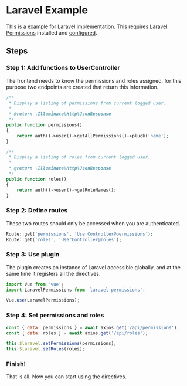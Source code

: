 # Laravel Example

This is a example for Laravel implementation. This requires [Laravel Permissions](https://github.com/spatie/laravel-permission) installed and [configured](https://github.com/spatie/laravel-permission#usage).

## Steps

### Step 1: Add functions to UserController

The frontend needs to know the permissions and roles assigned, for this purpose two endpoints are created that return this information.

```php
/**
 * Display a listing of permissions from current logged user.
 *
 * @return \Illuminate\Http\JsonResponse
 */
public function permissions()
{
    return auth()->user()->getAllPermissions()->pluck('name');
}

/**
 * Display a listing of roles from current logged user.
 *
 * @return \Illuminate\Http\JsonResponse
 */
public function roles()
{
    return auth()->user()->getRoleNames();
}
```

### Step 2: Define routes

These two routes should only be accessed when you are authenticated.

```php
Route::get('permissions', 'UserController@permissions');
Route::get('roles', 'UserController@roles');
```

### Step 3: Use plugin

The plugin creates an instance of Laravel accessible globally, and at the same time it registers all the directives.

```js
import Vue from 'vue';
import LaravelPermissions from 'laravel-permissions';

Vue.use(LaravelPermissions);
```

### Step 4: Set permissions and roles

```js
const { data: permissions } = await axios.get('/api/permissions');
const { data: roles } = await axios.get('/api/roles');

this.$laravel.setPermissions(permissions);
this.$laravel.setRoles(roles);
```

### Finish!

That is all. Now you can start using the directives.
